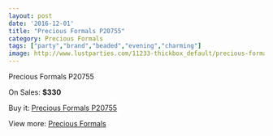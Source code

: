 ```yaml
---
layout: post
date: '2016-12-01'
title: "Precious Formals P20755"
category: Precious Formals
tags: ["party","brand","beaded","evening","charming"]
image: http://www.lustparties.com/11233-thickbox_default/precious-formals-p20755.jpg
---
```

Precious Formals P20755

On Sales: **$330**
<a href="https://www.lustparties.com/en/precious-formals/4015-precious-formals-p20755.html"><amp-img layout="responsive" width="600" height="600" src="//www.lustparties.com/11233-thickbox_default/precious-formals-p20755.jpg" alt="Precious Formals P20755 0" /></a>
<a href="https://www.lustparties.com/en/precious-formals/4015-precious-formals-p20755.html"><amp-img layout="responsive" width="600" height="600" src="//www.lustparties.com/11234-thickbox_default/precious-formals-p20755.jpg" alt="Precious Formals P20755 1" /></a>

Buy it: [Precious Formals P20755](https://www.lustparties.com/en/precious-formals/4015-precious-formals-p20755.html "Precious Formals P20755")

View more: [Precious Formals](https://www.lustparties.com/en/18-precious-formals "Precious Formals")